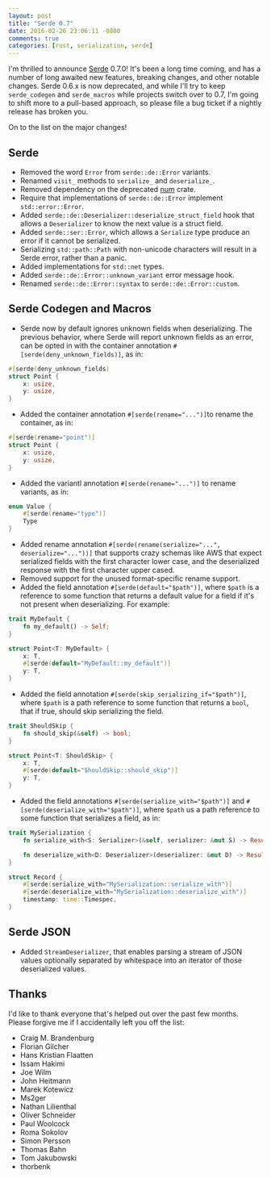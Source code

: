 ```yaml
---
layout: post
title: "Serde 0.7"
date: 2016-02-26 23:06:11 -0800
comments: true
categories: [rust, serialization, serde]
---
```


I'm thrilled to announce [Serde](https://github.com/serde-rs/serde) 0.7.0!
It's been a long time coming, and has a number of long awaited new features,
breaking changes, and other notable changes.  Serde 0.6.x is now deprecated,
and while I'll try to keep `serde_codegen` and `serde_macros` while projects
switch over to 0.7, I'm going to shift more to a pull-based approach, so please
file a bug ticket if a nightly release has broken you.

On to the list on the major changes!

## Serde

* Removed the word `Error` from `serde::de::Error` variants.
* Renamed `visit_` methods to `serialize_` and `deserialize_`.
* Removed dependency on the deprecated [num](https://github.com/rust-num/num)
  crate.
* Require that implementations of `serde::de::Error` implement
  `std::error::Error`.
* Added `serde::de::Deserializer::deserialize_struct_field` hook that allows a
  `Deserializer` to know the next value is a struct field.
* Added `serde::ser::Error`, which allows a `Serialize` type produce an error
  if it cannot be serialized.
* Serializing `std::path::Path` with non-unicode characters will result in a
  Serde error, rather than a panic.
* Added implementations for `std::net` types.
* Added `serde::de::Error::unknown_variant` error message hook.
* Renamed `serde::de::Error::syntax` to `serde::de::Error::custom`.

## Serde Codegen and Macros

* Serde now by default ignores unknown fields when deserializing.  The previous
  behavior, where Serde will report unknown fields as an error, can be
	opted in with the container annotation `#[serde(deny_unknown_fields)]`,
  as in:

```rust
#[serde(deny_unknown_fields)
struct Point {
    x: usize,
    y: usize,
}
```

* Added the container annotation `#[serde(rename="...")]`to rename the
  container, as in:

```rust
#[serde(rename="point")]
struct Point {
    x: usize,
    y: usize,
}
```

* Added the variantl annotation `#[serde(rename="...")]` to rename
  variants, as in:

```rust
enum Value {
    #[serde(rename="type")]
    Type
}
```

* Added rename annotation `#[serde(rename(serialize="...", deserialize="..."))]`
	that supports crazy schemas like AWS that expect serialized fields with the
  first character lower case, and the deserialized response with the first
  character upper cased.
* Removed support for the unused format-specific rename support.
* Added the field annotation `#[serde(default="$path")]`, where `$path` is a
  reference to some function that returns a default value for a field if it's
  not present when deserializing.  For example:

```rust
trait MyDefault {
    fn my_default() -> Self;
}

struct Point<T: MyDefault> {
    x: T,
    #[serde(default="MyDefault::my_default")]
    y: T,
}
```

* Added the field annotation `#[serde(skip_serializing_if="$path")]`, where
  `$path` is a path reference to some function that returns a `bool`, that if
  true, should skip serializing the field.

```rust
trait ShouldSkip {
    fn should_skip(&self) -> bool;
}

struct Point<T: ShouldSkip> {
    x: T,
    #[serde(default="ShouldSkip::should_skip")]
    y: T,
}
```

* Added the field annotations `#[serde(serialize_with="$path")]` and
  `#[serde(deserialize_with="$path")]`, where `$path` us a path reference to
  some function that serializes a field, as in:

```rust
trait MySerialization {
    fn serialize_with<S: Serializer>(&self, serializer: &mut S) -> Result<(), S::Error>;

    fn deserialize_with<D: Deserializer>(deserializer: &mut D) -> Result<Self, D::Error>;
}

struct Record {
    #[serde(serialize_with="MySerialization::serialize_with")]
    #[serde(deserialize_with="MySerialization::deserialize_with")]
    timestamp: time::Timespec,
}
```

## Serde JSON

* Added `StreamDeserializer`, that enables parsing a stream of JSON values optionally
  separated by whitespace into an iterator of those deserialized values.

## Thanks

I'd like to thank everyone that's helped out over the past few months. Please
forgive me if I accidentally left you off the list:

* Craig M. Brandenburg
* Florian Gilcher
* Hans Kristian Flaatten
* Issam Hakimi
* Joe Wilm
* John Heitmann
* Marek Kotewicz
* Ms2ger
* Nathan Lilienthal
* Oliver Schneider
* Paul Woolcock
* Roma Sokolov
* Simon Persson
* Thomas Bahn
* Tom Jakubowski
* thorbenk
